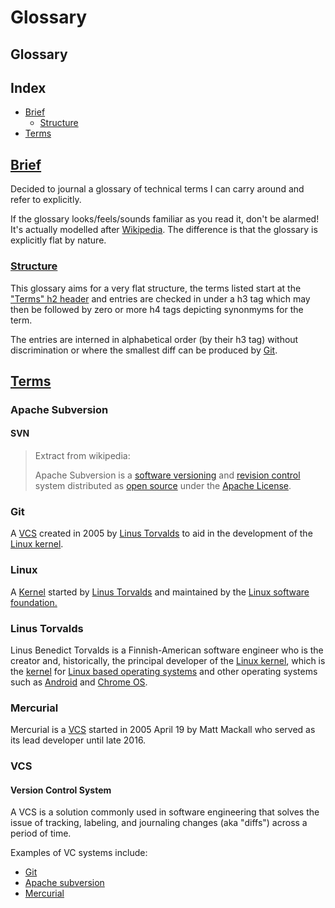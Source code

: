 <!--- README generated by rdme: https://github.com/menatl32/rdme --->
# Glossary
## Glossary

## Index

  - [Brief](#Brief)
    - [Structure](#Structure)
  - [Terms](#Terms)

## [Brief](#Index)

Decided to journal a glossary of technical terms I can carry around and refer
to explicitly.

If the glossary looks/feels/sounds familiar as you read it, don't be alarmed!
It's actually modelled after [Wikipedia](#https://wikipedia.org). The
difference is that the glossary is explicitly flat by nature.

### [Structure](#Brief)

This glossary aims for a very flat structure, the terms listed start at the
["Terms" h2 header](#Terms) and entries are checked in under a h3 tag which
may then be followed by zero or more h4 tags depicting synonmyms for the term.

The entries are interned in alphabetical order (by their h3 tag) without
discrimination or where the smallest diff can be produced by [Git](#Git).

## [Terms](#Index)

### Apache Subversion
#### SVN

> Extract from wikipedia:
>
> Apache Subversion is a [software versioning](#Software-Versioning) and
> [revision control](#Revision-Control) system distributed as
> [open source](#Open-Source) under the [Apache License](#Apache-License).

### Git

A [VCS](#VCS) created in 2005 by [Linus Torvalds](#Linus-Torvalds) to aid in
the development of the [Linux kernel](#Linux).

### Linux

A [Kernel](#Kernel) started by [Linus Torvalds](#Linus-Torvalds) and maintained
by the [Linux software foundation.](#Linux-Software-Foundation)

### Linus Torvalds

Linus Benedict Torvalds is a Finnish-American software engineer who is the
creator and, historically, the principal developer of the
[Linux kernel](#Linux), which is the [kernel](#Kernel) for
[Linux based operating systems](#Linux-Based-Operating-Systems) and other
operating systems such as [Android](#Android) and [Chrome OS](#Chrome-OS).

### Mercurial

Mercurial is a [VCS](#VCS) started in 2005 April 19 by Matt Mackall who served
as its lead developer until late 2016.

### VCS
#### Version Control System

A VCS is a solution commonly used in software engineering that solves the
issue of tracking, labeling, and journaling changes (aka "diffs") across a
period of time.

Examples of VC systems include:

 - [Git](#Git)
 - [Apache subversion](#Apache-Subversion)
 - [Mercurial](#Mercurial)
